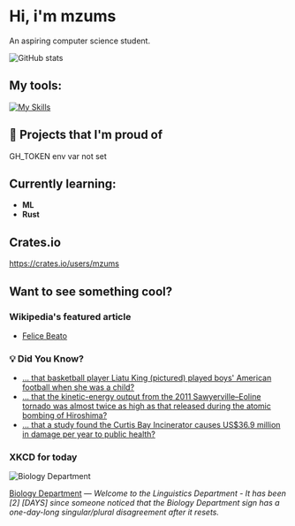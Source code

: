 # Hi, i'm mzums
An aspiring computer science student.  

![GitHub stats](https://github-readme-stats.vercel.app/api?username=mzums&show_icons=true&include_all_commits=true&theme=radical)

## My tools:
  
[![My Skills](https://skillicons.dev/icons?i=rust,python,pytorch,cpp,github,linux,arch,flutter&theme=dark)](https://skillicons.dev)

## 📌 Projects that I'm proud of
<!--PINNED:START-->
GH_TOKEN env var not set
<!--PINNED:END-->

## Currently learning:
- **ML**
- **Rust**

## Crates.io
https://crates.io/users/mzums

## Want to see something cool?

### Wikipedia's featured article
- <!--WIKI:START-->
  [Felice Beato](https://en.wikipedia.org/wiki/Felice_Beato)
<!--WIKI:END-->

### 💡 Did You Know?
<!--DYK:START-->
  - [... that basketball player Liatu King (pictured) played boys' American football when she was a child?](https://en.wikipedia.org/wiki/Liatu_King)
  - [... that the kinetic-energy output from the 2011 Sawyerville–Eoline tornado was almost twice as high as that released during the atomic bombing of Hiroshima?](https://en.wikipedia.org/wiki/2011_Sawyerville%E2%80%93Eoline_tornado)
  - [... that a study found the Curtis Bay Incinerator causes US$36.9 million in damage per year to public health?](https://en.wikipedia.org/wiki/Curtis_Bay_Incinerator)
<!--DYK:END-->

### XKCD for today
<!--XKCD:START-->
![Biology Department](https://imgs.xkcd.com/comics/biology_department.png)

[Biology Department](https://xkcd.com/3140) — *Welcome to the Linguistics Department - It has been [2] [DAYS] since someone noticed that the Biology Department sign has a one-day-long singular/plural disagreement after it resets.*
<!--XKCD:END-->
